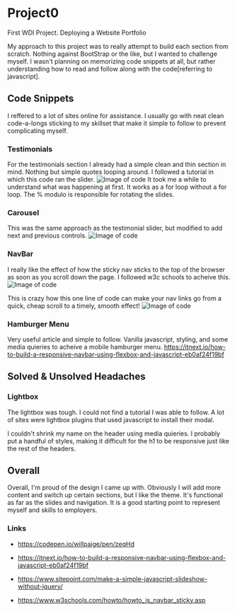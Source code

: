 # Project0
First WDI Project. Deploying a Website Portfolio

My approach to this project was to really attempt to build each section from scratch. Nothing against BootStrap or the like, but I wanted to challenge myself. I wasn't planning on memorizing code snippets at all, but rather understanding how to read
and follow along with the code[referring to javascript].

## Code Snippets
I reffered to a lot of sites online for assistance. I usually go with neat clean code-a-longs sticking to my skillset that make it simple to follow to prevent complicating myself.

### Testimonials
For the testimonials section I already had a simple clean and thin section in mind. Nothing but simple quotes looping around.
I followed a tutorial in which this code ran the slider.
![Image of code](https://github.com/e-morales/Project0/blob/master/testimonials.png)
It took me a while to understand what was happening at first. It works as a for loop without a for loop. The % modulo is responsible for rotating the slides.


### Carousel
This was the same approach as the testimonial slider, but modified to add next and previous controls.
![Image of code](https://github.com/e-morales/Project0/blob/master/slider.png)


### NavBar

I really like the effect of how the sticky nav sticks to the top of the browser as soon as you scroll down the page. I followed w3c schools to acheive this.
![Image of code](https://github.com/e-morales/Project0/blob/master/stickynav.png)

This is crazy how this one line of code can make your nav links go from a quick, cheap scroll to a timely, smooth effect!
![Image of code](https://github.com/e-morales/Project0/blob/master/css-scroll.png)


### Hamburger Menu

Very useful article and simple to follow. Vanilla javascript, styling, and some media quieries to acheive a mobile hamburger menu.
https://itnext.io/how-to-build-a-responsive-navbar-using-flexbox-and-javascript-eb0af24f19bf




## Solved & Unsolved Headaches
### Lightbox
The lightbox was tough. I could not find a tutorial I was able to follow. A lot of sites were lightbox plugins that used javascript to install their modal.

I couldn't shrink my name on the header using media quieries. I probably put a handful of styles, making it difficult for the h1 to be responsive just like the rest of the headers.


## Overall
Overall, I'm proud of the design I came up with. Obviously I will add more content and switch up certain sections, but I like the theme. It's functional as far as the slides and navigation. It is a good starting point to represent myself and skills to employers.



### Links
* https://codepen.io/willpaige/pen/zeqHd

* https://itnext.io/how-to-build-a-responsive-navbar-using-flexbox-and-javascript-eb0af24f19bf

* https://www.sitepoint.com/make-a-simple-javascript-slideshow-without-jquery/

* https://www.w3schools.com/howto/howto_js_navbar_sticky.asp
